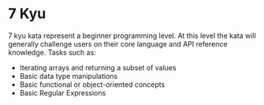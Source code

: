 # 7 Kyu

7 kyu kata represent a beginner programming level. At this level the kata will generally challenge users on their core
language and API reference knowledge. Tasks such as:

* Iterating arrays and returning a subset of values
* Basic data type manipulations
* Basic functional or object-oriented concepts
* Basic Regular Expressions